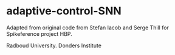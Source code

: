 # adaptive-control-SNN
Adapted from original code from Stefan Iacob and Serge Thill for Spikeference project HBP. 

Radboud University. Donders Institute
